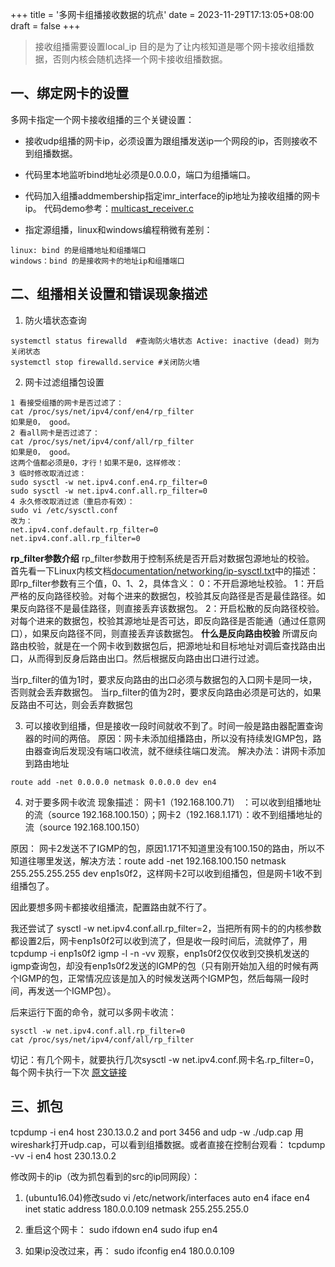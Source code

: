 +++
title = '多网卡组播接收数据的坑点'
date = 2023-11-29T17:13:05+08:00
draft = false
+++

> 接收组播需要设置local_ip 目的是为了让内核知道是哪个网卡接收组播数据，否则内核会随机选择一个网卡接收组播数据。

## 一、绑定网卡的设置
多网卡指定一个网卡接收组播的三个关键设置：
- 接收udp组播的网卡ip，必须设置为跟组播发送ip一个网段的ip，否则接收不到组播数据。
- 代码里本地监听bind地址必须是0.0.0.0，端口为组播端口。
- 代码加入组播addmembership指定imr_interface的ip地址为接收组播的网卡ip。
代码demo参考：[multicast_receiver.c](https://github.com/panhaoneo/wu-hong-hong-cha/blob/main/src/udp_multicast_recver.c)

- 指定源组播，linux和windows编程稍微有差别：
```
linux: bind 的是组播地址和组播端口
windows：bind 的是接收网卡的地址ip和组播端口
```


## 二、组播相关设置和错误现象描述

1. 防火墙状态查询
```
systemctl status firewalld  #查询防火墙状态 Active: inactive (dead) 则为关闭状态
systemctl stop firewalld.service #关闭防火墙
```
2. 网卡过滤组播包设置
```text
1 看接受组播的网卡是否过滤了：
cat /proc/sys/net/ipv4/conf/en4/rp_filter
如果是0， good。
2 看all网卡是否过滤了：
cat /proc/sys/net/ipv4/conf/all/rp_filter
如果是0， good。
这两个值都必须是0，才行！如果不是0，这样修改：
3 临时修改取消过滤：
sudo sysctl -w net.ipv4.conf.en4.rp_filter=0
sudo sysctl -w net.ipv4.conf.all.rp_filter=0
4 永久修改取消过滤（重启亦有效）：
sudo vi /etc/sysctl.conf
改为：
net.ipv4.conf.default.rp_filter=0
net.ipv4.conf.all.rp_filter=0
```

**rp_filter参数介绍**
rp_filter参数用于控制系统是否开启对数据包源地址的校验。
首先看一下Linux内核文档[documentation/networking/ip-sysctl.txt](https://www.kernel.org/doc/Documentation/networking/ip-sysctl.txt)中的描述：
即rp_filter参数有三个值，0、1、2，具体含义：
0：不开启源地址校验。
1：开启严格的反向路径校验。对每个进来的数据包，校验其反向路径是否是最佳路径。如果反向路径不是最佳路径，则直接丢弃该数据包。
2：开启松散的反向路径校验。对每个进来的数据包，校验其源地址是否可达，即反向路径是否能通（通过任意网口），如果反向路径不同，则直接丢弃该数据包。
**什么是反向路由校验**
所谓反向路由校验，就是在一个网卡收到数据包后，把源地址和目标地址对调后查找路由出口，从而得到反身后路由出口。然后根据反向路由出口进行过滤。

当rp_filter的值为1时，要求反向路由的出口必须与数据包的入口网卡是同一块，否则就会丢弃数据包。
当rp_filter的值为2时，要求反向路由必须是可达的，如果反路由不可达，则会丢弃数据包



3. 可以接收到组播，但是接收一段时间就收不到了。时间一般是路由器配置查询器的时间的两倍。
原因：网卡未添加组播路由，所以没有持续发IGMP包，路由器查询后发现没有端口收流，就不继续往端口发流。
解决办法：讲网卡添加到路由地址
```
route add -net 0.0.0.0 netmask 0.0.0.0 dev en4
```

4. 对于要多网卡收流
现象描述：
网卡1（192.168.100.71） ：可以收到组播地址的流（source 192.168.100.150）；网卡2（192.168.1.171）：收不到组播地址的流（source 192.168.100.150）

原因： 网卡2发送不了IGMP的包，原因1.171不知道里没有100.150的路由，所以不知道往哪里发送，解决方法：route add -net 192.168.100.150 netmask 255.255.255.255 dev enp1s0f2，这样网卡2可以收到组播包，但是网卡1收不到组播包了。

因此要想多网卡都接收组播流，配置路由就不行了。

我还尝试了 sysctl -w net.ipv4.conf.all.rp_filter=2，当把所有网卡的的内核参数都设置2后，网卡enp1s0f2可以收到流了，但是收一段时间后，流就停了，用tcpdump -i enp1s0f2 igmp  -l -n -vv 观察，enp1s0f2仅仅收到交换机发送的igmp查询包，却没有enp1s0f2发送的IGMP的包（只有刚开始加入组的时候有两个IGMP的包，正常情况应该是加入的时候发送两个IGMP包，然后每隔一段时间，再发送一个IGMP包）。

后来运行下面的命令，就可以多网卡收流：
```
sysctl -w net.ipv4.conf.all.rp_filter=0
cat /proc/sys/net/ipv4/conf/all/rp_filter
```
切记：有几个网卡，就要执行几次sysctl -w net.ipv4.conf.网卡名.rp_filter=0，每个网卡执行一下次
[原文链接](https://blog.csdn.net/liuliu123456/article/details/105486442)

## 三、抓包
tcpdump -i en4 host 230.13.0.2 and port 3456 and udp -w ./udp.cap
用wireshark打开udp.cap，可以看到组播数据。或者直接在控制台观看：
tcpdump -vv -i en4 host 230.13.0.2


修改网卡的ip（改为抓包看到的src的ip同网段）：
1. (ubuntu16.04)修改sudo vi /etc/network/interfaces
auto en4
iface en4 inet static
address 180.0.0.109
netmask 255.255.255.0

2. 重启这个网卡：
sudo ifdown en4
sudo ifup en4
3. 如果ip没改过来，再：
sudo ifconfig en4 180.0.0.109


